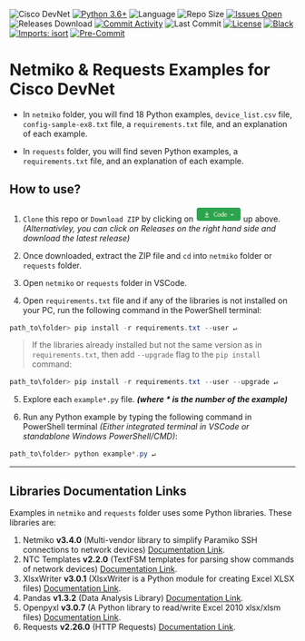 ![Cisco DevNet](https://img.shields.io/badge/Cisco-DevNet-blue?style=flat-square)
[![Python 3.6+](https://img.shields.io/badge/Python%203.6+-blue.svg?logo=python&logoColor=yellow&color=black&style=flat-square)](https://www.python.org/downloads)
![Language](https://img.shields.io/github/languages/top/Tes3awy/Netmiko-Examples?label=Python&style=flat-square)
![Repo Size](https://img.shields.io/github/repo-size/Tes3awy/Netmiko-Examples?label=Repo%20size&style=flat-square)
[![Issues Open](https://img.shields.io/github/issues/Tes3awy/Netmiko-Examples?label=Issues&style=flat-square)](https://github.com/Tes3awy/Netmiko-Examples/issues)
![Releases Download](https://img.shields.io/github/downloads/Tes3awy/Netmiko-Examples/total?color=purple&label=Downloads&style=flat-square)
[![Commit Activity](https://img.shields.io/github/commit-activity/m/Tes3awy/Netmiko-Examples?color=orange&label=Commit%20activity&style=flat-square)](https://github.com/Tes3awy/Netmiko-Examples)
![Last Commit](https://img.shields.io/github/last-commit/Tes3awy/Netmiko-Examples?label=Last%20commit&style=flat-square)
[![License](https://img.shields.io/github/license/Tes3awy/Netmiko-Examples?label=License&style=flat-square&color=purple)](https://github.com/Tes3awy/Netmiko-Examples/blob/main/LICENSE)
[![Black](https://img.shields.io/badge/code%20style-black-000000.svg?style=flat-square)](https://github.com/psf/black)
[![Imports: isort](https://img.shields.io/badge/%20imports-isort-%231674b1?style=flat-square&labelColor=ef8336)](https://pycqa.github.io/isort/)
[![Pre-Commit](https://img.shields.io/badge/pre--commit-enabled-brightgreen?logo=pre-commit&logoColor=white&style=flat-square)](https://github.com/pre-commit/pre-commit)

# Netmiko & Requests Examples for Cisco DevNet

- In `netmiko` folder, you will find 18 Python examples, `device_list.csv` file, `config-sample-ex8.txt` file, a `requirements.txt` file, and an explanation of each example.

- In `requests` folder, you will find seven Python examples, a `requirements.txt` file, and an explanation of each example.

## How to use?

1. `Clone` this repo or `Download ZIP` by clicking on <img src="assets/code-button.png" alt="Code Button" title="Button" width="80"/> up above.
   _(Alternativley, you can click on Releases on the right hand side and download the latest release)_

2. Once downloaded, extract the ZIP file and `cd` into `netmiko` folder or `requests` folder.

3. Open `netmiko` or `requests` folder in VSCode.

4. Open `requirements.txt` file and if any of the libraries is not installed on your PC, run the following command in the PowerShell terminal:

```powershell
path_to\folder> pip install -r requirements.txt --user ↵
```

> If the libraries already installed but not the same version as in `requirements.txt`, then add `--upgrade` flag to the `pip install` command:

```powershell
path_to\folder> pip install -r requirements.txt --user --upgrade ↵
```

5. Explore each `example*.py` file. _**(where **\*** is the number of the example)**_

6. Run any Python example by typing the following command in PowerShell terminal _(Either integrated terminal in VSCode or standablone Windows PowerShell/CMD)_:

```powershell
path_to\folder> python example*.py ↵
```

---

## Libraries Documentation Links

Examples in `netmiko` and `requests` folder uses some Python libraries. These libraries are:

1. Netmiko **v3.4.0** (Multi-vendor library to simplify Paramiko SSH connections to network devices) [Documentation Link](https://github.com/ktbyers/netmiko/blob/develop/README.md).
2. NTC Templates **v2.2.0** (TextFSM templates for parsing show commands of network devices) [Documentation Link](https://github.com/networktocode/ntc-templates).
3. XlsxWriter **v3.0.1** (XlsxWriter is a Python module for creating Excel XLSX files) [Documentation Link](https://xlsxwriter.readthedocs.io/).
4. Pandas **v1.3.2** (Data Analysis Library) [Documentation Link](https://pandas.pydata.org/docs/).
5. Openpyxl **v3.0.7** (A Python library to read/write Excel 2010 xlsx/xlsm files) [Documentation Link](https://openpyxl.readthedocs.io/en/stable/).
6. Requests **v2.26.0** (HTTP Requests) [Documentation Link](https://docs.python-requests.org/en/master/).
